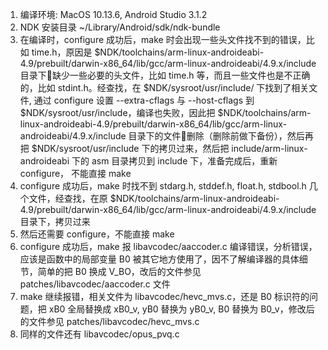 1. 编译环境: MacOS 10.13.6, Android Studio 3.1.2
2. NDK 安装目录 ~/Library/Android/sdk/ndk-bundle
3. 在编译时，configure 成功后，make 时会出现一些头文件找不到的错误，比如 time.h，原因是
$NDK/toolchains/arm-linux-androideabi-4.9/prebuilt/darwin-x86_64/lib/gcc/arm-linux-androideabi/4.9.x/include 目录下缺少一些必要的头文件，比如 time.h 等，而且一些文件也是不正确的，比如 stdint.h。经查找，在 $NDK/sysroot/usr/include/ 下找到了相关文件, 通过 configure 设置 --extra-cflags 与 --host-cflags 到 $NDK/sysroot/usr/include，编译也失败，因此把 $NDK/toolchains/arm-linux-androideabi-4.9/prebuilt/darwin-x86_64/lib/gcc/arm-linux-androideabi/4.9.x/include 目录下的文件删除（删除前做下备份），然后再把 $NDK/sysroot/usr/include 下的拷贝过来，然后把 include/arm-linux-androideabi 下的 asm 目录拷贝到 include 下，准备完成后，重新 configure， 不能直接 make
4. configure 成功后，make 时找不到 stdarg.h, stddef.h, float.h, stdbool.h 几个文件，经查找，在原 $NDK/toolchains/arm-linux-androideabi-4.9/prebuilt/darwin-x86_64/lib/gcc/arm-linux-androideabi/4.9.x/include 目录下，拷贝过来
5. 然后还需要 configure，不能直接 make
6. configure 成功后，make 报 libavcodec/aaccoder.c 编译错误，分析错误，应该是函数中的局部变量 B0 被其它地方使用了，因不了解编译器的具体细节，简单的把 B0 换成 V_BO，改后的文件参见 patches/libavcodec/aaccoder.c 文件
7. make 继续报错，相关文件为 libavcodec/hevc_mvs.c，还是 B0 标识符的问题，把 xB0 全局替换成 xB0_v, yB0 替换为 yB0_v, B0 替换为 B0_v，修改后的文件参见 patches/libavcodec/hevc_mvs.c
8. 同样的文件还有 libavcodec/opus_pvq.c